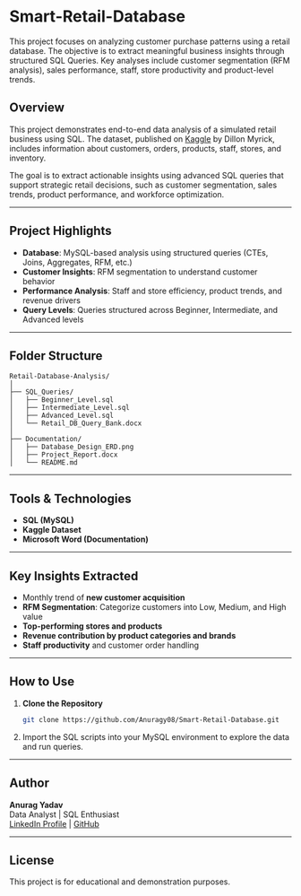 # Smart-Retail-Database
This project focuses on analyzing customer purchase patterns using a retail database. The objective is to extract meaningful business insights through structured SQL Queries. Key analyses include customer segmentation (RFM analysis), sales performance, staff, store productivity and product-level trends.

## Overview
This project demonstrates end-to-end data analysis of a simulated retail business using SQL. The dataset, published on [Kaggle](https://www.kaggle.com/datasets/dillonmyrick/retail-database) by Dillon Myrick, includes information about customers, orders, products, staff, stores, and inventory.

The goal is to extract actionable insights using advanced SQL queries that support strategic retail decisions, such as customer segmentation, sales trends, product performance, and workforce optimization.

---

## Project Highlights

- **Database**: MySQL-based analysis using structured queries (CTEs, Joins, Aggregates, RFM, etc.)
- **Customer Insights**: RFM segmentation to understand customer behavior
- **Performance Analysis**: Staff and store efficiency, product trends, and revenue drivers
- **Query Levels**: Queries structured across Beginner, Intermediate, and Advanced levels

---

## Folder Structure

```
Retail-Database-Analysis/
│
├── SQL_Queries/
│   ├── Beginner_Level.sql
│   ├── Intermediate_Level.sql
│   ├── Advanced_Level.sql
│   └── Retail_DB_Query_Bank.docx
│
├── Documentation/
│   ├── Database_Design_ERD.png
│   ├── Project_Report.docx
│   └── README.md
```

---

## Tools & Technologies

- **SQL (MySQL)**
- **Kaggle Dataset**
- **Microsoft Word (Documentation)**

---

## Key Insights Extracted

- Monthly trend of **new customer acquisition**
- **RFM Segmentation**: Categorize customers into Low, Medium, and High value
- **Top-performing stores and products**
- **Revenue contribution by product categories and brands**
- **Staff productivity** and customer order handling

---

## How to Use

1. **Clone the Repository**
   ```bash
   git clone https://github.com/Anuragy08/Smart-Retail-Database.git
   ```

2. Import the SQL scripts into your MySQL environment to explore the data and run queries.

---

## Author

**Anurag Yadav**  
Data Analyst | SQL Enthusiast  
[LinkedIn Profile](https://www.linkedin.com/in/anurag-yadav-a162a9b4/) | [GitHub](https://github.com/Anuragy08)

---

## License

This project is for educational and demonstration purposes.
